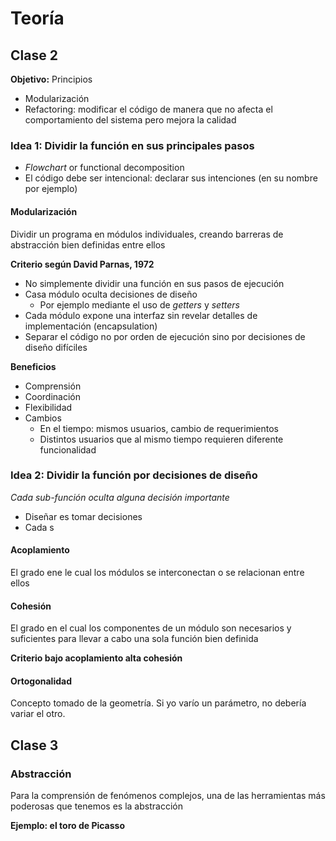 # Teoría

## Clase 2
**Objetivo:** Principios

- Modularización
- Refactoring: modificar el código de manera que no afecta el comportamiento del sistema pero mejora la calidad

### **Idea 1:** Dividir la función en sus principales pasos
- *Flowchart* or functional decomposition
-  El código debe ser intencional: declarar sus intenciones (en su nombre por ejemplo)

#### Modularización
Dividir un programa en módulos individuales, creando barreras de abstracción bien definidas entre ellos

**Criterio según David Parnas, 1972**
- No simplemente dividir una función en sus pasos de ejecución
- Casa módulo oculta decisiones de diseño
	- Por ejemplo mediante el uso de *getters* y *setters*
- Cada módulo expone una interfaz sin revelar detalles de implementación (encapsulation)
- Separar el código no por orden de ejecución sino por decisiones de diseño difíciles

**Beneficios**
- Comprensión
- Coordinación
- Flexibilidad
- Cambios
	- En el tiempo: mismos usuarios, cambio de requerimientos
	- Distintos usuarios que al mismo tiempo requieren diferente funcionalidad

### **Idea 2:** Dividir la función por decisiones de diseño
*Cada sub-función oculta alguna decisión importante*
- Diseñar es tomar decisiones
- Cada s


#### Acoplamiento
El grado ene le cual los módulos se interconectan o se relacionan entre ellos
#### Cohesión
El grado en el cual los componentes de un módulo son necesarios y suficientes para llevar a cabo una  sola función bien definida

**Criterio bajo acoplamiento alta cohesión**

#### Ortogonalidad
Concepto tomado de la geometría. Si yo varío un parámetro, no debería variar el otro.


## Clase 3
### Abstracción
Para la comprensión de fenómenos complejos, una de las herramientas más poderosas que tenemos es la abstracción

**Ejemplo: el toro de Picasso**

